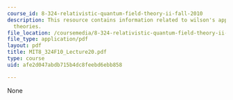 ```yaml
---
course_id: 8-324-relativistic-quantum-field-theory-ii-fall-2010
description: This resource contains information related to wilson's approach to field
  theories.
file_location: /coursemedia/8-324-relativistic-quantum-field-theory-ii-fall-2010/afe2d047abdb715b4dc8feebd6ebb858_MIT8_324F10_Lecture20.pdf
file_type: application/pdf
layout: pdf
title: MIT8_324F10_Lecture20.pdf
type: course
uid: afe2d047abdb715b4dc8feebd6ebb858

---
```

None